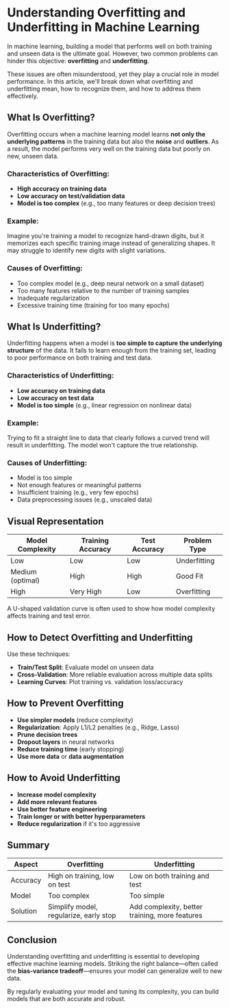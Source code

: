 # Understanding Overfitting and Underfitting in Machine Learning

In machine learning, building a model that performs well on both training and unseen data is the ultimate goal. However, two common problems can hinder this objective: **overfitting** and **underfitting**.

These issues are often misunderstood, yet they play a crucial role in model performance. In this article, we'll break down what overfitting and underfitting mean, how to recognize them, and how to address them effectively.

## What Is Overfitting?

Overfitting occurs when a machine learning model learns **not only the underlying patterns** in the training data but also the **noise** and **outliers**. As a result, the model performs very well on the training data but poorly on new, unseen data.

### Characteristics of Overfitting:
- **High accuracy on training data**
- **Low accuracy on test/validation data**
- **Model is too complex** (e.g., too many features or deep decision trees)

### Example:
Imagine you're training a model to recognize hand-drawn digits, but it memorizes each specific training image instead of generalizing shapes. It may struggle to identify new digits with slight variations.

### Causes of Overfitting:
- Too complex model (e.g., deep neural network on a small dataset)
- Too many features relative to the number of training samples
- Inadequate regularization
- Excessive training time (training for too many epochs)

## What Is Underfitting?

Underfitting happens when a model is **too simple to capture the underlying structure** of the data. It fails to learn enough from the training set, leading to poor performance on both training and test data.

### Characteristics of Underfitting:
- **Low accuracy on training data**
- **Low accuracy on test data**
- **Model is too simple** (e.g., linear regression on nonlinear data)

### Example:
Trying to fit a straight line to data that clearly follows a curved trend will result in underfitting. The model won't capture the true relationship.

### Causes of Underfitting:
- Model is too simple
- Not enough features or meaningful patterns
- Insufficient training (e.g., very few epochs)
- Data preprocessing issues (e.g., unscaled data)

## Visual Representation

| Model Complexity | Training Accuracy | Test Accuracy | Problem Type     |
|------------------|-------------------|---------------|------------------|
| Low              | Low               | Low           | Underfitting     |
| Medium (optimal) | High              | High          | Good Fit         |
| High             | Very High         | Low           | Overfitting      |

A U-shaped validation curve is often used to show how model complexity affects training and test error.

## How to Detect Overfitting and Underfitting

Use these techniques:

- **Train/Test Split**: Evaluate model on unseen data
- **Cross-Validation**: More reliable evaluation across multiple data splits
- **Learning Curves**: Plot training vs. validation loss/accuracy

## How to Prevent Overfitting

- **Use simpler models** (reduce complexity)
- **Regularization**: Apply L1/L2 penalties (e.g., Ridge, Lasso)
- **Prune decision trees**
- **Dropout layers** in neural networks
- **Reduce training time** (early stopping)
- **Use more data** or **data augmentation**

## How to Avoid Underfitting

- **Increase model complexity**
- **Add more relevant features**
- **Use better feature engineering**
- **Train longer or with better hyperparameters**
- **Reduce regularization** if it's too aggressive

## Summary

| Aspect        | Overfitting                          | Underfitting                          |
|---------------|--------------------------------------|---------------------------------------|
| Accuracy      | High on training, low on test        | Low on both training and test         |
| Model         | Too complex                          | Too simple                            |
| Solution      | Simplify model, regularize, early stop | Add complexity, better training, more features |

## Conclusion

Understanding overfitting and underfitting is essential to developing effective machine learning models. Striking the right balance—often called the **bias-variance tradeoff**—ensures your model can generalize well to new data.

By regularly evaluating your model and tuning its complexity, you can build models that are both accurate and robust.
